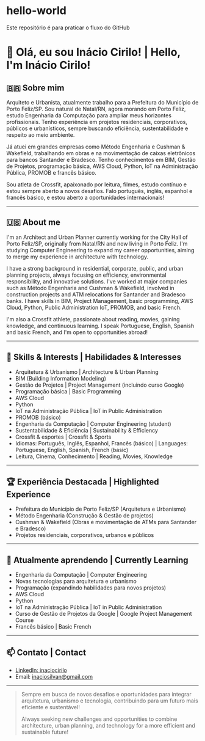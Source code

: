 # hello-world
Este repositório é para praticar o fluxo do GitHub

# 👋 Olá, eu sou Inácio Cirilo! | Hello, I'm Inácio Cirilo!

## 🇧🇷 Sobre mim

Arquiteto e Urbanista, atualmente trabalho para a Prefeitura do Município de Porto Feliz/SP. Sou natural de Natal/RN, agora morando em Porto Feliz, estudo Engenharia da Computação para ampliar meus horizontes profissionais. Tenho experiência em projetos residenciais, corporativos, públicos e urbanísticos, sempre buscando eficiência, sustentabilidade e respeito ao meio ambiente.

Já atuei em grandes empresas como Método Engenharia e Cushman & Wakefield, trabalhando em obras e na movimentação de caixas eletrônicos para bancos Santander e Bradesco. Tenho conhecimentos em BIM, Gestão de Projetos, programação básica, AWS Cloud, Python, IoT na Administração Pública, PROMOB e francês básico.

Sou atleta de Crossfit, apaixonado por leitura, filmes, estudo contínuo e estou sempre aberto a novos desafios. Falo português, inglês, espanhol e francês básico, e estou aberto a oportunidades internacionais!

---

## 🇺🇸 About me

I'm an Architect and Urban Planner currently working for the City Hall of Porto Feliz/SP, originally from Natal/RN and now living in Porto Feliz. I'm studying Computer Engineering to expand my career opportunities, aiming to merge my experience in architecture with technology.

I have a strong background in residential, corporate, public, and urban planning projects, always focusing on efficiency, environmental responsibility, and innovative solutions. I've worked at major companies such as Método Engenharia and Cushman & Wakefield, involved in construction projects and ATM relocations for Santander and Bradesco banks. 
I have skills in BIM, Project Management, basic programming, AWS Cloud, Python, Public Administration IoT, PROMOB, and basic French.

I'm also a Crossfit athlete, passionate about reading, movies, gaining knowledge, and continuous learning. I speak Portuguese, English, Spanish and basic French, and I'm open to opportunities abroad!

---

## 🚀 Skills & Interests | Habilidades & Interesses

- Arquitetura & Urbanismo | Architecture & Urban Planning
- BIM (Building Information Modeling)
- Gestão de Projetos | Project Management (incluindo curso Google)
- Programação básica | Basic Programming
- AWS Cloud
- Python
- IoT na Administração Pública | IoT in Public Administration
- PROMOB (básico)
- Engenharia da Computação | Computer Engineering (student)
- Sustentabilidade & Eficiência | Sustainability & Efficiency
- Crossfit & esportes | Crossfit & Sports
- Idiomas: Português, Inglês, Espanhol, Francês (básico) | Languages: Portuguese, English, Spanish, French (basic)
- Leitura, Cinema, Conhecimento | Reading, Movies, Knowledge

---

## 🏆 Experiência Destacada | Highlighted Experience

- Prefeitura do Município de Porto Feliz/SP (Arquitetura e Urbanismo)
- Método Engenharia (Construção & Gestão de projetos)
- Cushman & Wakefield (Obras e movimentação de ATMs para Santander e Bradesco)
- Projetos residenciais, corporativos, urbanos e públicos

---

## 🌱 Atualmente aprendendo | Currently Learning

- Engenharia da Computação | Computer Engineering
- Novas tecnologias para arquitetura e urbanismo
- Programação (expandindo habilidades para novos projetos)
- AWS Cloud
- Python
- IoT na Administração Pública | IoT in Public Administration
- Curso de Gestão de Projetos da Google | Google Project Management Course
- Francês básico | Basic French

---

## 📫 Contato | Contact

- [LinkedIn: inaciocirilo](https://www.linkedin.com/in/inaciocirilo/)
- Email: inaciosilvan@gmail.com

---

> Sempre em busca de novos desafios e oportunidades para integrar arquitetura, urbanismo e tecnologia, contribuindo para um futuro mais eficiente e sustentável!
>
> Always seeking new challenges and opportunities to combine architecture, urban planning, and technology for a more efficient and sustainable future!
